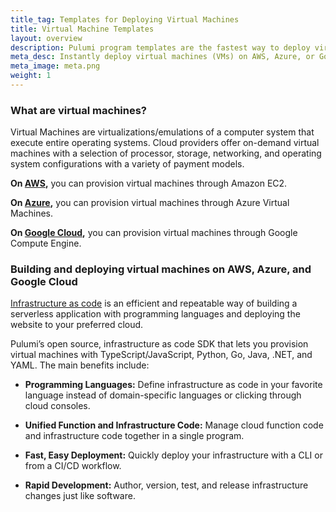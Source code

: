 ```yaml
---
title_tag: Templates for Deploying Virtual Machines
title: Virtual Machine Templates
layout: overview
description: Pulumi program templates are the fastest way to deploy virtual machines on AWS, Azure, or Google Cloud Platform. Templates come with predefined infrastructure as code so you can get started instantly.
meta_desc: Instantly deploy virtual machines (VMs) on AWS, Azure, or Google Cloud Platform with Pulumi Virtual Machine templates.
meta_image: meta.png
weight: 1
---
```


### What are virtual machines?

Virtual Machines are virtualizations/emulations of a computer system that execute entire operating systems. Cloud providers offer on-demand virtual machines with a selection of processor, storage, networking, and operating system configurations with a variety of payment models.

**On [AWS](/aws),** you can provision virtual machines through Amazon EC2.

**On [Azure](/azure),** you can provision virtual machines through Azure Virtual Machines.

**On [Google Cloud](/gcp),** you can provision virtual machines through Google Compute Engine.

### Building and deploying virtual machines on AWS, Azure, and Google Cloud

[Infrastructure as code](/what-is/what-is-infrastructure-as-code) is an efficient and repeatable way of building a serverless application with programming languages and deploying the website to your preferred cloud.

Pulumi’s open source, infrastructure as code SDK that lets you provision virtual machines with TypeScript/JavaScript, Python, Go, Java, .NET, and YAML. The main benefits include:

* **Programming Languages:** Define infrastructure as code in your favorite language instead of domain-specific languages or clicking through cloud consoles.

* **Unified Function and Infrastructure Code:** Manage cloud function code and infrastructure code together in a single program.

* **Fast, Easy Deployment:** Quickly deploy your infrastructure with a CLI or from a CI/CD workflow.

* **Rapid Development:** Author, version, test, and release infrastructure changes just like software.
